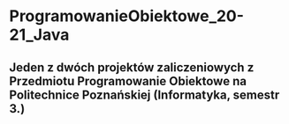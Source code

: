 # ProgramowanieObiektowe_20-21_Java

## Jeden z dwóch projektów zaliczeniowych z Przedmiotu Programowanie Obiektowe na Politechnice Poznańskiej (Informatyka, semestr 3.)

